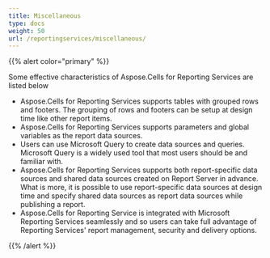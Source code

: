 ```yaml
---
title: Miscellaneous
type: docs
weight: 50
url: /reportingservices/miscellaneous/
---
```


{{% alert color="primary" %}} 

Some effective characteristics of Aspose.Cells for Reporting Services are listed below

- Aspose.Cells for Reporting Services supports tables with grouped rows and footers. The grouping of rows and footers can be setup at design time like other report items.
- Aspose.Cells for Reporting Services supports parameters and global variables as the report data sources.
- Users can use Microsoft Query to create data sources and queries. Microsoft Query is a widely used tool that most users should be and familiar with.
- Aspose.Cells for Reporting Services supports both report-specific data sources and shared data sources created on Report Server in advance. What is more, it is possible to use report-specific data sources at design time and specify shared data sources as report data sources while publishing a report.
- Aspose.Cells for Reporting Service is integrated with Microsoft Reporting Services seamlessly and so users can take full advantage of Reporting Services' report management, security and delivery options.

{{% /alert %}}
